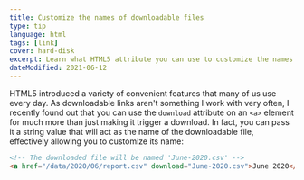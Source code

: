```yaml
---
title: Customize the names of downloadable files
type: tip
language: html
tags: [link]
cover: hard-disk
excerpt: Learn what HTML5 attribute you can use to customize the names of your downloadable files with this quick tip.
dateModified: 2021-06-12
---
```


HTML5 introduced a variety of convenient features that many of us use every day. As downloadable links aren't something I work with very often, I recently found out that you can use the `download` attribute on an `<a>` element for much more than just making it trigger a download. In fact, you can pass it a string value that will act as the name of the downloadable file, effectively allowing you to customize its name:

```html
<!-- The downloaded file will be named 'June-2020.csv' -->
<a href="/data/2020/06/report.csv" download="June-2020.csv">June 2020</a>
```
